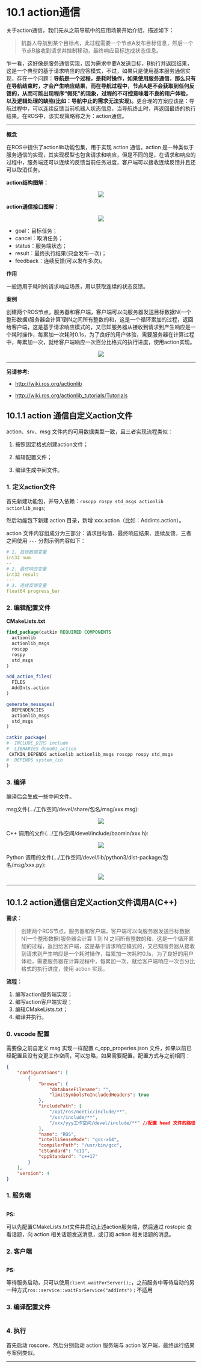 # 10.1 action通信

关于action通信，我们先从之前导航中的应用场景开始介绍，描述如下：

> 机器人导航到某个目标点，此过程需要一个节点A发布目标信息，然后一个节点B接收到请求并控制移动，最终响应目标达成状态信息。

乍一看，这好像是服务通信实现，因为需求中要A发送目标，B执行并返回结果，这是一个典型的基于请求响应的应答模式，不过，如果只是使用基本服务通信实现，存在一个问题：<B>导航是一个过程，是耗时操作，如果使用服务通信，那么只有在导航结束时，才会产生响应结果，而在导航过程中，节点A是不会获取到任何反馈的，从而可能出现程序“假死”的现象，过程的不可控意味着不良的用户体验，以及逻辑处理的缺陷(比如：导航中止的需求无法实现)。</B>更合理的方案应该是：导航过程中，可以连续反馈当前机器人状态信息，当导航终止时，再返回最终的执行结果。在ROS中，该实现策略称之为：action通信。

---

<B>概念</B>

在ROS中提供了actionlib功能包集，用于实现 action 通信。action 是一种类似于服务通信的实现，其实现模型也包含请求和响应，但是不同的是，在请求和响应的过程中，服务端还可以连续的反馈当前任务进度，客户端可以接收连续反馈并且还可以取消任务。

<B>action结构图解：</B>

<div align="center">
    <img src="./image/action1.png" />
</div>

<B>action通信接口图解：</B>

<div align="center">
    <img src="./image/action2.png" />
</div>

- goal：目标任务；
- cancel：取消任务；
- status：服务端状态；
- result：最终执行结果(只会发布一次)；
- feedback：连续反馈(可以发布多次)。

<B>作用</B>

一般适用于耗时的请求响应场景，用以获取连续的状态反馈。

<B>案例</B>

创建两个ROS节点，服务器和客户端，客户端可以向服务器发送目标数据N(一个整形数据)服务器会计算1到N之间所有整数的和，这是一个循环累加的过程，返回给客户端，这是基于请求响应模式的，又已知服务器从接收到请求到产生响应是一个耗时操作，每累加一次耗时0.1s，为了良好的用户体验，需要服务器在计算过程中，每累加一次，就给客户端响应一次百分比格式的执行进度，使用action实现。

<div align="center">
    <img src="./image/action案例.gif" />
</div>

---

<B>另请参考:</B>

- http://wiki.ros.org/actionlib

- http://wiki.ros.org/actionlib_tutorials/Tutorials


## 10.1.1 action 通信自定义action文件

action、srv、msg 文件内的可用数据类型一致，且三者实现流程类似：

1. 按照固定格式创建action文件；

2. 编辑配置文件；

3. 编译生成中间文件。

### 1. 定义action文件

首先新建功能包，并导入依赖：`roscpp rospy std_msgs actionlib actionlib_msgs`;

然后功能包下新建 action 目录，新增 xxx.action（比如：Addints.action）。

action 文件内容组成分为三部分：请求目标值、最终响应结果、连续反馈，三者之间使用 `---` 分割示例内容如下：

```yaml
# 1. 目标数据变量
int32 num
--
# 2. 最终响应变量
int32 result
---
# 3. 连续反馈变量
float64 progress_bar
```

### 2. 编辑配置文件

<B>CMakeLists.txt</B>

```cmake
find_package(catkin REQUIRED COMPONENTS
  actionlib
  actionlib_msgs
  roscpp
  rospy
  std_msgs
)
```

```cmake
add_action_files(
  FILES
  AddInts.action
)
```

```cmake
generate_messages(
  DEPENDENCIES
  actionlib_msgs
  std_msgs
)
```

```cmake
catkin_package(
#  INCLUDE_DIRS include
#  LIBRARIES demo01_action
 CATKIN_DEPENDS actionlib actionlib_msgs roscpp rospy std_msgs
#  DEPENDS system_lib
)
```

### 3. 编译

编译后会生成一些中间文件。

msg文件(.../工作空间/devel/share/包名/msg/xxx.msg):

<div align="center">
    <img src="./image/action_相关msg.png" />
</div>

C++ 调用的文件(.../工作空间/devel/include/baomin/xxx.h):

<div align="center">
    <img src="./image/action_C++头文件.png" />
</div>

Python 调用的文件(.../工作空间/devel/lib/python3/dist-package/包名/msg/xxx.py):

<div align="center">
    <img src="./image/action_Python文件.png" />
</div>

---

## 10.1.2 action通信自定义action文件调用A(C++)

<B>需求：</B>

> 创建两个ROS节点，服务器和客户端，客户端可以向服务器发送目标数据N(一个整形数据)服务器会计算 1 到 N 之间所有整数的和，这是一个循环累加的过程，返回给客户端，这是基于请求响应模式的，又已知服务器从接收到请求到产生响应是一个耗时操作，每累加一次耗时0.1s，为了良好的用户体验，需要服务器在计算过程中，每累加一次，就给客户端响应一次百分比格式的执行进度，使用 action 实现。

<B>流程：</B>

1. 编写action服务端实现；
2. 编写action客户端实现；
3. 编辑CMakeLists.txt；
4. 编译并执行。

### 0. vscode 配置

需要像之前自定义 msg 实现一样配置 c_cpp_properies.json 文件，如果以前已经配置且没有变更工作空间，可以忽略，如果需要配置，配置方式与之前相同：

```json
{
    "configurations": [
        {
            "browse": {
                "databaseFilename": "",
                "limitSymbolsToIncludedHeaders": true
            },
            "includePath": [
                "/opt/ros/noetic/include/**",
                "/usr/include/**",
                "/xxx/yyy工作空间/devel/include/**" //配置 head 文件的路径 
            ],
            "name": "ROS",
            "intelliSenseMode": "gcc-x64",
            "compilerPath": "/usr/bin/gcc",
            "cStandard": "c11",
            "cppStandard": "c++17"
        }
    ],
    "version": 4
}
```

### 1. 服务端

```cpp

```

<B>PS:</B>

可以先配置CMakeLists.txt文件并启动上述action服务端，然后通过 rostopic 查看话题，向 action 相关话题发送消息，或订阅 action 相关话题的消息。

### 2. 客户端

```cpp

```

<B>PS:</B>

等待服务启动，只可以使用`client.waitForServer();`，之前服务中等待启动的另一种方式`ros::service::waitForService("addInts")；`不适用

### 3. 编译配置文件

```cmake

```

### 4. 执行

首先启动 roscore，然后分别启动 action 服务端与 action 客户端，最终运行结果与案例类似。

---